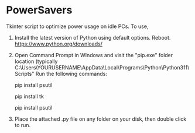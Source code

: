 # PowerSavers
Tkinter script to optimize power usage on idle PCs.
To use, 

1) Install the latest version of Python using default options. Reboot.
https://www.python.org/downloads/

2) Open Command Prompt in WIndows and visit the "pip.exe" folder location (typically C:\Users\YOURUSERNAME\AppData\Local\Programs\Python\Python311\Scripts"
Run the following commands:

    pip install psutil
    
    pip install tk
    
    pip install psutil

3) Place the attached .py file on any folder on your disk, then double click to run.
